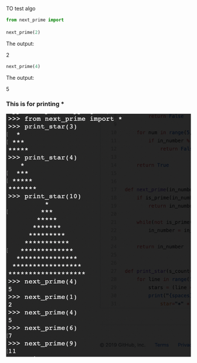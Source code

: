 TO test algo

```python
from next_prime import

next_prime(2)

```

The output:

2

```python
next_prime(4)
```

The output:

5

### This is for printing \*

![Result image](https://github.com/hlaminswe/python_algo_test/blob/master/output.png)

